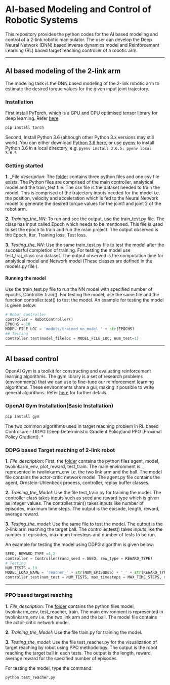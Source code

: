 # AI-based Modeling and Control of Robotic Systems

This repository provides the python codes for the AI based modeling and control of a 2-link robotic manipulator.
The user can develop the Deep Neural Network (DNN) based inverse dynamics model and Reinforcement Learning (RL) based target reaching controller of a robotic arm. 
***

## AI based modeling of the 2-link arm
The modeling task is the DNN based modeling of the 2-link robotic arm to estimate the desired torque values for the given input joint trajectory.
### Installation
First install PyTorch, which is a GPU and CPU optimised tensor library for deep learning. Refer [here](https://pytorch.org/docs/stable/index.html)

```bash
pip install torch
```
Second, Install Python 3.6 (although other Python 3.x versions may still work). You can either download [Python 3.6 here](https://www.python.org/downloads/), or use [pyenv](https://github.com/pyenv/pyenv) to install Python 3.6 in a local directory, e.g. `pyenv install 3.6.5; pyenv local 3.6.5`
### Getting started
**1.** _File _description_: The [folder](https://github.com/deepakraina99/ai-modeling-control-robotics/tree/main/2link-model-learning) contains three python files  and one csv file exists. The Python files are comprised of the main controller, analytical model and the train_test file. The csv file is the dataset needed to train the model. This is comprised of the trajectory inputs needed for the model i.e. the position, velocity and acceleration which is fed to the Neural Network model to generate the desired torque values for the joint1 and joint 2 of the robot arm.

**2.** _Training_the_NN_: To run and see the output, use the train_test.py file. The class has input called Epoch which needs to be mentioned. This file is used to set the epoch to train and run the main project. The output observed is the Epoch, Iter, Training loss, Test loss.

**3.** _Testing_the_NN_: Use the same train_test.py file to test the model after the successful completion of training. For testing the model use test_traj_class.csv dataset. The output observed is the computation time for analytical model and Network model (These classes are defined in the models.py file ).
#### Running the model
Use the train_test.py file to run the NN model with specified number of epochs, Controller.train(). For testing the model, use the same file and the function controller.test() to test the model.
An example for testing the model is given below:

```python
# Robot controller
controller = RobotController()
EPOCHS = 10
MODEL_FILE_LOC = 'models/trained_nn_model_' + str(EPOCHS)
## Testing
controller.test(model_fileloc = MODEL_FILE_LOC, num_test=1)
```
***
## AI based control
OpenAI Gym is a toolkit for constructing and evaluating reinforcement learning algorithms. The gym library is a set of research problems (environments) that we can use to fine-tune our reinforcement learning algorithms. These environments share a gui, making it possible to write general algorithms. Refer [here](https://gym.openai.com/) for further details. 
### OpenAI Gym Installation(Basic Installation)

```bash
pip install gym
```
The two common algorithms used in target reaching problem in RL based Control are:- DDPG (Deep Deterministic Gradient 
Policy)and PPO (Proximal Policy Gradient). 
*
### DDPG based Target reaching of 2-link robot
**1.** _File_description_: First, the [folder](https://github.com/deepakraina99/ai-modeling-control-robotics/tree/main/ddpg_reacher_twolink) contains the python files agent, model, twolinkarm_env, plot_reward, test_train. The main environment is represented in twolinkarm_env i.e. the two link arm and the ball. The model file contains the actor-critic network model. The agent.py file contains the agent, Ornstein-Uhlenbeck process, controller, replay buffer classes.

**2.** _Training_the_Model_: Use the file test_train.py for training the model. The controller class takes inputs such as seed and reward type which is given as integer values. The controller.train() takes inputs like number of episodes, maximum time steps. The output is the episode, length, reward, average reward.

**3.** _Testing_the_model_: Use the same file to test the model. The output is the 2-link arm reaching the target ball. The controller.test() takes inputs like the number of episodes, maximum timesteps and number of tests to be run.

An example for testing the model using DDPG algorithm is given below:
```python
SEED, REWARD_TYPE =4,2
controller = Controller(rand_seed = SEED, rew_type = REWARD_TYPE)
# Testing
NUM_TESTS = 10
MODEL_LOAD_NAME = 'reacher_' + str(NUM_EPISODES) + '_' + str(REWARD_TYPE)
controller.test(num_test = NUM_TESTS, max_timesteps = MAX_TIME_STEPS, model_name = MODEL_LOAD_NAME)
```
***
### PPO based target reaching
**1.** _File_description_: The [folder](https://github.com/deepakraina99/ai-modeling-control-robotics/tree/main/ppo_reacher_twolink) contains the python files  model, twolinkarm_env, test_reacher, train. The main environment is represented in twolinkarm_env i.e. the two link arm and the ball. The model file contains the actor-critic network model. 

**2.** _Training_the_Model_: Use the file train.py for training the model. 

**3.** _Testing_the_model_: Use the file test_reacher.py for the visualization of target reaching by robot using PPO methodology. The output is the robot reaching the target ball in each tests.  The output is the length, reward, average reward for the specified number of episodes.

For testing the model,
type the command:
```bash
python test_reacher.py
```
